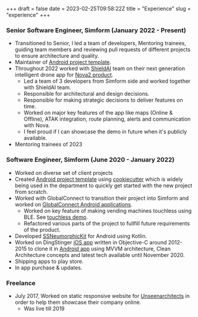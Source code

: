 +++
draft = false
date = 2023-02-25T09:58:22Z
title = "Experience"
slug = "experience" 
+++

### Senior Software Engineer, Simform (January 2022 - Present)
* Transitioned to Senior, I led a team of developers, Mentoring trainees, guiding team members and reviewing pull requests of different projects to ensure architecture and quality.
* Maintainer of [Android project template][AndroidProjectSetup].
* Throughout 2022 worked with [ShieldAI][SAI] team on their next generation intelligent drone app for [Nova2 product][Nova2].
    * Led a team of 3 developers from Simform side and worked together with ShieldAI team.
    * Responsible for architectural and design decisions.
    * Responsible for making strategic decisions to deliver features on time.
    * Worked on major key features of the app like maps (Online & Offline), ATAK integration, route planning, alerts and communication with Nova.
    * I feel proud if I can showcase the demo in future when it's publicly available.
* Mentoring trainees of 2023

### Software Engineer, Simform (June 2020 - January 2022)
* Worked on diverse set of client projects
* Created [Android project template][AndroidProjectSetup] using [cookiecutter][cookiecutter] which is widely being used in the department to quickly get started with the new project from scratch.
* Worked with GlobalConnect to transition their project into Simform and worked on [GlobalConnect Android applications][GCApps].
    * Worked on key feature of making vending machines touchless using BLE. See [touchless demo][touchlessDemo].
    * Refactored various parts of the project to fullfill future requirements of the product.
* Developed [SSNeumorphicKit][SSNeumorphicKit] for Android using Kotlin.
* Worked on DingStinger [iOS app][DingStingerIOS] written in Objective-C around 2012-2015 to clone it in [Android app][DingStingerAndroid] using MVVM architecture, Clean Architecture concepts and latest tech available until November 2020.
* Shipping apps to play store.
* In app purchase & updates.

### Freelance
* July 2017, Worked on static responsive website for [Unseenarchitects][unseenarchitects] in order to help them showcase their company online.
    * Was live till 2019

[SSNeumorphicKit]: https://github.com/SimformSolutionsPvtLtd/SSNeumorphicKit
[AndroidProjectSetup]: https://github.com/SimformSolutionsPvtLtd/Android_Project_Setup
[cookiecutter]: https://github.com/cookiecutter/cookiecutter
[DingStingerIOS]: https://apps.apple.com/us/app/ding-stinger/id586028601
[DingStingerAndroid]: https://play.google.com/store/apps/details?id=com.thedingguy.thedingguypdrestimator&hl=en_IN&gl=US&pli=1
[GCApps]: https://play.google.com/store/apps/developer?id=GlobalConnect+%C2%AE&hl=en_IN&gl=US
[touchlessDemo]: https://www.facebook.com/GlobalConnectInc/videos/1142666846176763/?__so__=channel_tab&__rv__=all_videos_card
[SAI]: https://shield.ai/
[Nova2]: https://shield.ai/nova-2/
[unseenarchitects]: https://unseenarchitects.com